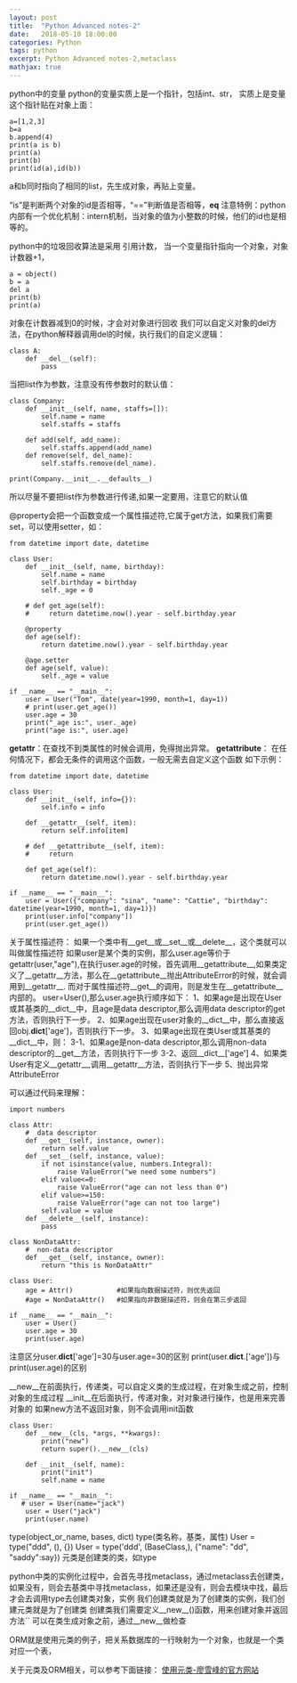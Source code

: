 ```yaml
---
layout: post
title:  "Python Advanced notes-2"
date:   2018-05-10 18:00:00
categories: Python
tags: python
excerpt: Python Advanced notes-2,metaclass
mathjax: true
---
```



python中的变量
python的变量实质上是一个指针，包括int、str，
实质上是变量这个指针贴在对象上面：
```
a=[1,2,3]
b=a
b.append(4)
print(a is b)
print(a)
print(b)
print(id(a),id(b))
```
a和b同时指向了相同的list，先生成对象，再贴上变量。

“is”是判断两个对象的id是否相等，“==”判断值是否相等，__eq__
注意特例：python内部有一个优化机制：intern机制，当对象的值为小整数的时候，他们的id也是相等的。

python中的垃圾回收算法是采用 引用计数，
当一个变量指针指向一个对象，对象计数器+1，
```
a = object()
b = a
del a
print(b)
print(a)
```
对象在计数器减到0的时候，才会对对象进行回收
我们可以自定义对象的del方法，在python解释器调用del的时候，执行我们的自定义逻辑：
```
class A:
    def __del__(self):
        pass
```
当把list作为参数，注意没有传参数时的默认值：
```
class Company:
    def __init__(self, name, staffs=[]):
        self.name = name
        self.staffs = staffs

    def add(self, add_name):
        self.staffs.append(add_name)
    def remove(self, del_name):
        self.staffs.remove(del_name).

print(Company.__init__.__defaults__)
```
所以尽量不要把list作为参数进行传递,如果一定要用，注意它的默认值

@property会把一个函数变成一个属性描述符,它属于get方法，如果我们需要set，可以使用setter，如：
```
from datetime import date, datetime

class User:
    def __init__(self, name, birthday):
        self.name = name
        self.birthday = birthday
        self._age = 0

    # def get_age(self):
    #     return datetime.now().year - self.birthday.year

    @property
    def age(self):
        return datetime.now().year - self.birthday.year

    @age.setter
    def age(self, value):
        self._age = value

if __name__ == "__main__":
    user = User("Tom", date(year=1990, month=1, day=1))
    # print(user.get_age())
    user.age = 30
    print("_age is:", user._age)
    print("age is:", user.age)
```

__getattr__：在查找不到类属性的时候会调用，免得抛出异常。
__getattribute__：
在任何情况下，都会无条件的调用这个函数，一般无需去自定义这个函数
如下示例：
```
from datetime import date, datetime

class User:
    def __init__(self, info={}):
        self.info = info

    def __getattr__(self, item):
        return self.info[item]

    # def __getattribute__(self, item):
    #     return

    def get_age(self):
        return datetime.now().year - self.birthday.year

if __name__ == "__main__":
    user = User({"company": "sina", "name": "Cattie", "birthday": datetime(year=1990, month=1, day=1)})
    print(user.info["company"])
    print(user.get_age())
```

关于属性描述符：
如果一个类中有__get__或__set__或__delete__，这个类就可以叫做属性描述符
如果user是某个类的实例，那么user.age等价于getattr(user,"age"),在执行user.age的时候，首先调用__getattribute__,如果类定义了__getattr__方法，那么在__getattribute__抛出AttributeError的时候，就会调用到__getattr__.
而对于属性描述符__get__的调用，则是发生在__getattribute__内部的。
user=User(),那么user.age执行顺序如下：
1、如果age是出现在User或其基类的__dict__中，且age是data descriptor,那么调用data descriptor的get方法，否则执行下一步。
2、如果age出现在user对象的__dict__中，那么直接返回obj.__dict__['age']，否则执行下一步。
3、如果age出现在类User或其基类的__dict__中，则：
   3-1、如果age是non-data descriptor,那么调用non-data descriptor的__get__方法，否则执行下一步
   3-2、返回__dict__['age']
4、如果类User有定义__getattr__,调用__getattr__方法，否则执行下一步
5、抛出异常AttributeError

可以通过代码来理解：
```
import numbers

class Attr:
    #  data descriptor
    def __get__(self, instance, owner):
        return self.value
    def __set__(self, instance, value):
        if not isinstance(value, numbers.Integral):
            raise ValueError("we need some numbers")
        elif value<=0:
            raise ValueError("age can not less than 0")
        elif value>=150:
            raise ValueError("age can not too large")
        self.value = value
    def __delete__(self, instance):
        pass

class NonDataAttr:
    #  non-data descriptor
    def __get__(self, instance, owner):
        return "this is NonDataAttr"

class User:
    age = Attr()           #如果指向数据描述符，则优先返回
    #age = NonDataAttr()   #如果指向非数据描述符，则会在第三步返回

if __name__ == "__main__":
    user = User()
    user.age = 30
    print(user.age)
```

注意区分user.__dict__['age']=30与user.age=30的区别
print(user.__dict__.['age'])与print(user.age)的区别

__new__在前面执行，传递类，可以自定义类的生成过程，在对象生成之前，控制对象的生成过程
__init__在后面执行，传递对象，对对象进行操作，也是用来完善对象的
如果new方法不返回对象，则不会调用init函数
```
class User:
    def __new__(cls, *args, **kwargs):
        print("new")
        return super().__new__(cls)

    def __init__(self, name):
        print("init")
        self.name = name

if __name__ == "__main__":
   # user = User(name="jack")
    user = User("jack")
    print(user.name)
```

type(object_or_name, bases, dict)
type(类名称，基类，属性)
User = type("ddd", (), {})
User = type('ddd', (BaseClass,), {"name": "dd", "saddy":say})
元类是创建类的类，如type

python中类的实例化过程中，会首先寻找metaclass，通过metaclass去创建类，如果没有，则会去基类中寻找metaclass，如果还是没有，则会去模块中找，最后才会去调用type去创建类对象，实例
我们创建类就是为了创建类的实例，我们创建元类就是为了创建类
创建类我们需要定义__new__()函数，用来创建对象并返回方法``
可以在类生成对象之前，通过__new__做检查

ORM就是使用元类的例子，把关系数据库的一行映射为一个对象，也就是一个类对应一个表，

关于元类及ORM相关，可以参考下面链接：
[使用元类-廖雪峰的官方网站](https://www.liaoxuefeng.com/wiki/0014316089557264a6b348958f449949df42a6d3a2e542c000/0014319106919344c4ef8b1e04c48778bb45796e0335839000)
